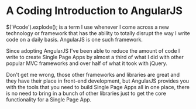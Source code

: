 # A Coding Introduction to AngularJS

$('#code').explode(); is a term I use whenever I come across a new technology or framework that has the ability to totally disrupt the way I write code on a daily basis. AngularJS is one such framework.

Since adopting AngularJS I've been able to reduce the amount of code I write to create Single Page Apps by almost a third of what I did with other popular MVC frameworks and over half of what it took with jQuery.

Don't get me wrong, those other frameworks and libraries are great and they have their place in front-end development, but AngularJS provides you with the tools that you need to build Single Page Apps all in one place, there is no need to bring in a bunch of other libraries just to get the core functionality for a Single Page App.
